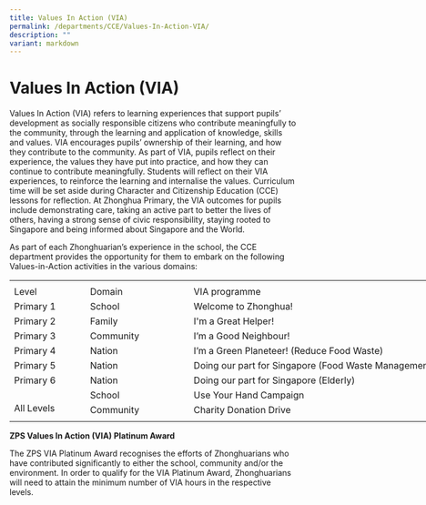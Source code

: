 ```yaml
---
title: Values In Action (VIA)
permalink: /departments/CCE/Values-In-Action-VIA/
description: ""
variant: markdown
---
```

# **Values In Action (VIA)**
Values In Action (VIA) refers to learning experiences that support pupils’ development as socially responsible citizens who contribute meaningfully to the community, through the learning and application of knowledge, skills and values. VIA encourages pupils’ ownership of their learning, and how they contribute to the community. As part of VIA, pupils reflect on their experience, the values they have put into practice, and how they can continue to contribute meaningfully. Students will reflect on their VIA experiences, to reinforce the learning and internalise the values. Curriculum time will be set aside during Character and Citizenship Education (CCE) lessons for reflection. At Zhonghua Primary, the VIA outcomes for pupils include demonstrating care, taking an active part to better the lives of others, having a strong sense of civic responsibility, staying rooted to Singapore and being informed about Singapore and the World.

As part of each Zhonghuarian’s experience in the school, the CCE department provides the opportunity for them to embark on the following Values-in-Action activities in the various domains:

<table border="0" cellpadding="0" cellspacing="0" width="834" style="border-collapse:
 collapse;width:626pt"><colgroup><col width="122" style="mso-width-source:userset;mso-width-alt:4461;width:92pt"> <col width="173" style="mso-width-source:userset;mso-width-alt:6326;width:130pt"> <col width="539" style="mso-width-source:userset;mso-width-alt:19712;width:404pt"></colgroup><tbody><tr height="7" style="mso-height-source:userset;height:5.25pt"><td height="7" class="xl63" width="122" style="height:5.25pt;width:92pt"><a name="RANGE!C4:E14"></a></td><td width="173" style="width:130pt"></td><td width="539" style="width:404pt"></td></tr><tr height="21" style="height:15.75pt"><td height="21" class="xl67" style="height:15.75pt"><span lang="EN-US" style="outline: 0px;margin-right:0px;padding-bottom:0px;padding-top:0px">Level</span></td><td class="xl64" style="border-left:none;outline: 0px"><span lang="EN-US" style="outline: 0px;margin-right:0px;padding-bottom:0px;padding-top:0px">Domain</span></td><td class="xl68" style="border-left:none;outline: 0px">VIA programme</td></tr><tr height="21" style="height:15.75pt;outline: 0px;margin-right:0px;padding-bottom:
  0px;padding-top:0px"><td height="21" class="xl66" style="height:15.75pt;outline: 0px"><span lang="EN-US" style="outline: 0px;margin-right:0px;padding-bottom:0px;
  padding-top:0px">Primary 1</span></td><td class="xl64" style="border-top:none;outline: 0px"><span lang="EN-US" style="outline: 0px;margin-right:0px;padding-bottom:0px;padding-top:0px">School</span></td><td class="xl68" style="border-top:none;border-left:none;outline: 0px">Welcome to Zhonghua!</td></tr><tr height="21" style="height:15.75pt;outline: 0px;margin-right:0px;padding-bottom:
  0px;padding-top:0px"><td height="21" class="xl66" style="height:15.75pt;outline: 0px"><span lang="EN-US" style="outline: 0px;margin-right:0px;padding-bottom:0px;
  padding-top:0px">Primary 2</span></td><td class="xl64" style="border-top:none;outline: 0px"><span lang="EN-US" style="outline: 0px;margin-right:0px;padding-bottom:0px;padding-top:0px">Family</span></td><td class="xl68" style="border-top:none;border-left:none;outline: 0px">I'm a Great Helper!</td></tr><tr height="21" style="height:15.75pt;outline: 0px;margin-right:0px;padding-bottom:
  0px;padding-top:0px"><td height="21" class="xl66" style="height:15.75pt;outline: 0px"><span lang="EN-US" style="outline: 0px;margin-right:0px;padding-bottom:0px;
  padding-top:0px">Primary 3</span></td><td class="xl64" style="border-top:none;outline: 0px"><span lang="EN-US" style="outline: 0px;margin-right:0px;padding-bottom:0px;padding-top:0px">Community</span></td><td class="xl68" style="border-top:none;border-left:none;outline: 0px">I’m a Good Neighbour!</td></tr><tr height="21" style="height:15.75pt;outline: 0px;margin-right:0px;padding-bottom:
  0px;padding-top:0px"><td height="21" class="xl66" style="height:15.75pt;outline: 0px"><span lang="EN-US" style="outline: 0px;margin-right:0px;padding-bottom:0px;
  padding-top:0px">Primary 4</span></td><td class="xl64" style="border-top:none;outline: 0px">Nation</td><td class="xl68" style="border-top:none;border-left:none;outline: 0px">I’m a Green Planeteer! (Reduce Food Waste)</td></tr><tr height="21" style="height:15.75pt;outline: 0px;margin-right:0px;padding-bottom:
  0px;padding-top:0px"><td height="21" class="xl66" style="height:15.75pt;outline: 0px"><span lang="EN-US" style="outline: 0px;margin-right:0px;padding-bottom:0px;
  padding-top:0px">Primary 5</span></td><td class="xl64" style="border-top:none;outline: 0px"><span lang="EN-US" style="outline: 0px;margin-right:0px;padding-bottom:0px;padding-top:0px">Nation</span></td><td class="xl68" style="border-top:none;border-left:none;outline: 0px">Doing our part for Singapore (Food Waste Management)</td></tr><tr height="21" style="height:15.75pt;outline: 0px;margin-right:0px;padding-bottom:
  0px;padding-top:0px"><td height="21" class="xl66" style="height:15.75pt;outline: 0px"><span lang="EN-US" style="outline: 0px;margin-right:0px;padding-bottom:0px;
  padding-top:0px">Primary 6</span></td><td class="xl64" style="border-top:none;outline: 0px"><span lang="EN-US" style="outline: 0px;margin-right:0px;padding-bottom:0px;padding-top:0px">Nation</span></td><td class="xl68" style="border-top:none;border-left:none;outline: 0px">Doing our part for Singapore (Elderly)</td></tr><tr height="21" style="height:15.75pt;outline: 0px;margin-right:0px;padding-bottom:
  0px;padding-top:0px"><td rowspan="2" height="42" class="xl65" style="height:31.5pt;outline: 0px"><span lang="EN-US" style="outline: 0px;margin-right:0px;padding-bottom:0px;
  padding-top:0px">
	<br>All Levels</span></td><td class="xl64" style="border-top:none;border-left:none;outline: 0px"><span lang="EN-US" style="outline: 0px;margin-right:0px;padding-bottom:0px;
  padding-top:0px">School</span></td><td class="xl68" style="border-top:none;border-left:none;outline: 0px">Use Your Hand Campaign</td></tr><tr height="21" style="height:15.75pt"><td height="21" class="xl64" style="height:15.75pt;border-top:none;border-left:
  none"><span lang="EN-US" style="outline: 0px;margin-right:0px;padding-bottom:
  0px;padding-top:0px">Community</span></td><td class="xl68" style="border-top:none;border-left:none;outline: 0px">Charity Donation Drive</td></tr><tr height="5" style="mso-height-source:userset;height:3.75pt"><td height="5" class="xl63" style="height:3.75pt"></td><td></td><td></td></tr></tbody></table>


**ZPS Values In Action (VIA) Platinum Award**

The ZPS VIA Platinum Award recognises the efforts of Zhonghuarians who have contributed significantly to either the school, community and/or the environment. In order to qualify for the VIA Platinum Award, Zhonghuarians will need to attain the minimum number of VIA hours in the respective levels.